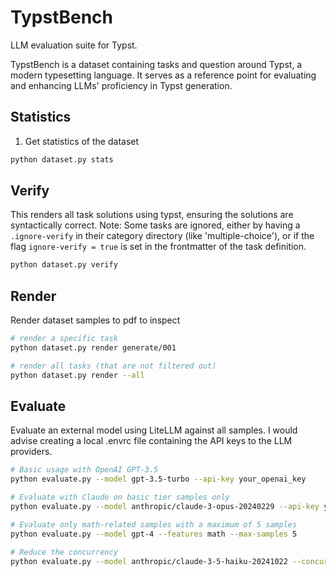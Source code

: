 # TypstBench

LLM evaluation suite for Typst.

TypstBench is a dataset containing tasks and question around Typst, a modern typesetting language. It serves as a reference point for evaluating and enhancing LLMs' proficiency in Typst generation.

## Statistics

1. Get statistics of the dataset
```sh
python dataset.py stats
```

## Verify

This renders all task solutions using typst, ensuring the solutions are syntactically correct.
Note: Some tasks are ignored, either by having a `.ignore-verify` in their category directory (like 'multiple-choice'), or if the flag `ignore-verify = true` is set in the frontmatter of the task definition.
```sh
python dataset.py verify
```

## Render

Render dataset samples to pdf to inspect
```sh
# render a specific task
python dataset.py render generate/001

# render all tasks (that are not filtered out)
python dataset.py render --all
```

## Evaluate

Evaluate an external model using LiteLLM against all samples. I would advise creating a local .envrc file containing the API keys to the LLM providers.
```sh
# Basic usage with OpenAI GPT-3.5
python evaluate.py --model gpt-3.5-turbo --api-key your_openai_key

# Evaluate with Claude on basic tier samples only
python evaluate.py --model anthropic/claude-3-opus-20240229 --api-key your_anthropic_key --tier basic

# Evaluate only math-related samples with a maximum of 5 samples
python evaluate.py --model gpt-4 --features math --max-samples 5

# Reduce the concurrency
python evaluate.py --model anthropic/claude-3-5-haiku-20241022 --concurrency 2
```
